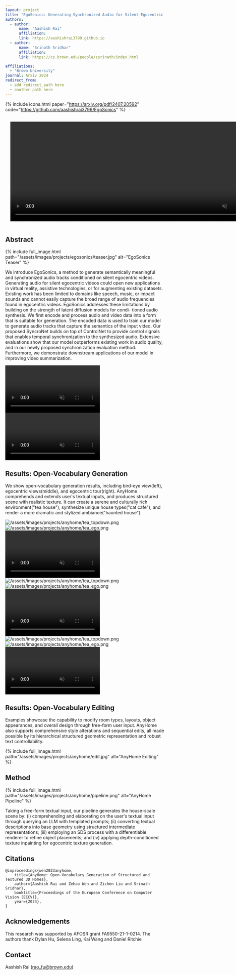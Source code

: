 ```yaml
---
layout: project
title: "EgoSonics: Generating Synchronized Audio for Silent Egocentric Videos"
authors:
  - author:
      name: "Aashish Rai"
      affiliation:
      link: https://aashishrai3799.github.io
  - author:
      name: "Srinath Sridhar"
      affiliation:
      link: https://cs.brown.edu/people/ssrinath/index.html

affiliations:
  - "Brown University"
journal: Arxiv 2024
redirect_from:
  - add redirect_path here
  - another path here
---
```


{% include icons.html paper="https://arxiv.org/pdf/2407.20592" code="https://github.com/aashishrai3799/EgoSonics" %}

<div class="center">
    <video autoplay="autoplay"
      style="margin: 1rem"
      width="800" 
      height="315"
      loop
      controls
      muted="muted">
      <source src="/assets/images/projects/egosonics/teaser.mp4" type="video/mp4">
      Your browser does not support the video tag.
    </video>
</div>

## Abstract

{% include full_image.html path="/assets/images/projects/egosonics/teaser.jpg" alt="EgoSonics Teaser" %}

We introduce EgoSonics, a method to generate semantically meaningful and synchronized audio tracks conditioned on silent egocentric videos. Generating audio for silent egocentric videos could open new applications in virtual reality, assistive technologies, or for augmenting existing datasets. Existing work has been limited to domains like speech, music, or impact sounds and cannot easily capture the broad range of audio frequencies found in egocentric videos. EgoSonics addresses these limitations by building on the strength of latent diffusion models for condi- tioned audio synthesis. We first encode and process audio and video data into a form that is suitable for generation. The encoded data is used to train our model to generate audio tracks that capture the semantics of the input video. Our proposed SyncroNet builds on top of ControlNet to provide control signals that enables temporal synchronization to the synthesized audio. Extensive evaluations show that our model outperforms existing work in audio quality, and in our newly proposed synchronization evaluation method. Furthermore, we demonstrate downstream applications of our model in improving video summarization.


<div class="row aligned-items-div" style="align-items: center">
    <video
        class="content-item-two-col"
        autoplay="autoplay"
        loop
        controls
        muted="muted"
        data-setup='{"fluid": true}'>
        <source
            src="/assets/images/projects/anyhome/layout.mov"
            type="video/mp4"
        />
        Your browser does not support the video tag.
    </video>
    <video
        class="content-item-two-col"
        autoplay="autoplay"
        loop
        controls
        muted="muted"
        data-setup='{"fluid": true}'>
        <source
            src="/assets/images/projects/anyhome/inpaint.mov"
            type="video/mp4"
        />
        Your browser does not support the video tag.
    </video>
</div>

## Results: Open-Vocabulary Generation

We show open-vocabulary generation results, including bird-eye view(left), egocentric views(middle), and egocentric tour(right). AnyHome comprehends and extends user's textual inputs, and produces structured scene with realistic texture. It can create a serene and culturally rich environment("tea house"), synthesize unique house types("cat cafe"), and render a more dramatic and stylized ambiance("haunted house").

<div class="row aligned-items-div" style="align-items: center">
  <img class="content-item-three-col img-fluid" src="/assets/images/projects/anyhome/tea_topdown.png" alt="/assets/images/projects/anyhome/tea_topdown.png"/>
  <img class="content-item-three-col img-fluid" src="/assets/images/projects/anyhome/tea_ego.png" alt="/assets/images/projects/anyhome/tea_ego.png"/>
    <video
        class="content-item-three-col"
        autoplay="autoplay"
        loop
        controls
        muted="muted"
        data-setup='{"fluid": true}'>
        <source
            src="/assets/images/projects/anyhome/tea.mov"
            type="video/mp4"
        />
        Your browser does not support the video tag.
    </video>
</div>

<div class="row aligned-items-div" style="align-items: center">
  <img class="content-item-three-col img-fluid" src="/assets/images/projects/anyhome/haunted_topdown.png" alt="/assets/images/projects/anyhome/tea_topdown.png"/>
  <img class="content-item-three-col img-fluid" src="/assets/images/projects/anyhome/haunted_ego.png" alt="/assets/images/projects/anyhome/tea_ego.png"/>
    <video
        class="content-item-three-col"
        autoplay="autoplay"
        loop
        controls
        muted="muted"
        data-setup='{"fluid": true}'>
        <source
            src="/assets/images/projects/anyhome/haunted.mov"
            type="video/mp4"
        />
        Your browser does not support the video tag.
    </video>
</div>

<div class="row aligned-items-div" style="align-items: center">
  <img class="content-item-three-col img-fluid" src="/assets/images/projects/anyhome/cat_topdown.png" alt="/assets/images/projects/anyhome/tea_topdown.png"/>
  <img class="content-item-three-col img-fluid" src="/assets/images/projects/anyhome/cat_ego.png" alt="/assets/images/projects/anyhome/tea_ego.png"/>
    <video
        class="content-item-three-col"
        autoplay="autoplay"
        loop
        controls
        muted="muted"
        data-setup='{"fluid": true}'>
        <source
            src="/assets/images/projects/anyhome/cat.mov"
            type="video/mp4"
        />
        Your browser does not support the video tag.
    </video>
</div>


## Results: Open-Vocabulary Editing

Examples showcase the capability to modify room types, layouts, object appearances, and overall design through free-form user input. AnyHome also supports comprehensive style alterations and sequential edits, all made possible by its hierarchical structured geometric representation and robust text controllability.


{% include full_image.html path="/assets/images/projects/anyhome/edit.jpg" alt="AnyHome Editing" %}

## Method
{% include full_image.html path="/assets/images/projects/anyhome/pipeline.png" alt="AnyHome Pipeline" %}

Taking a free-form textual input, our pipeline generates the house-scale scene by: (i) comprehending and elaborating on the user's textual input through querying an LLM with templated prompts; (ii) converting textual descriptions into base geometry using structured intermediate representations; (iii) employing an SDS process with a differentiable renderer to refine object placements; and (iv) applying depth-conditioned texture inpainting for egocentric texture generation.

## Citations
    @inproceedings{wen2023anyhome,
        title={AnyHome: Open-Vocabulary Generation of Structured and Textured 3D Homes}, 
        author={Aashish Rai and Zehao Wen and Zichen Liu and Srinath Sridhar},
        booktitle={Proceedings of the European Conference on Computer Vision (ECCV)},
        year={2024},
    }

## Acknowledgements
This research was supported by AFOSR grant FA9550-21-1-0214. The authors thank Dylan Hu, Selena Ling, Kai Wang and Daniel Ritchie

## Contact

Aashish Rai ([rao_fu@brown.edu](rao_fu@brown.edu))

